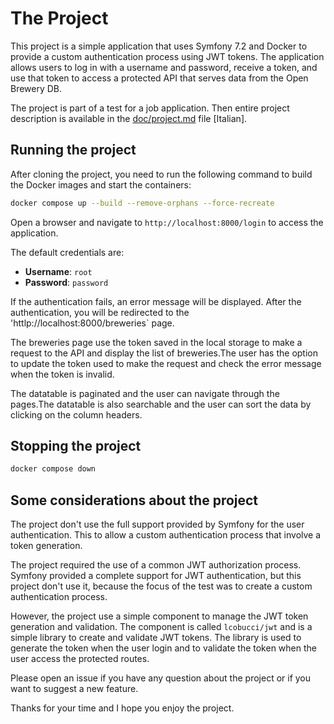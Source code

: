 
# The Project 
This project is a simple application that uses Symfony 7.2 and Docker to provide a custom authentication process using JWT tokens. The application allows users to log in with a username and password, receive a token, and use that token to access a protected API that serves data from the Open Brewery DB.

The project is part of a test for a job application. Then entire project description is available in the [doc/project.md](doc/project.md) file [Italian].

## Running the project
After cloning the project, you need to run the following command to build the Docker images and start the containers:
```bash
docker compose up --build --remove-orphans --force-recreate
```

Open a browser and navigate to `http://localhost:8000/login` to access the application.

The default credentials are:
- **Username**: `root`
- **Password**: `password`

If the authentication fails, an error message will be displayed.
After the authentication, you will be redirected to the 'httlp://localhost:8000/breweries` page.

The breweries page use the token saved in the local storage to make a request to the API and display the list of breweries.The user has the option to update the token used to make the request and check the error message when the token is invalid.

The datatable is paginated and the user can navigate through the pages.The datatable is also searchable and the user can sort the data by clicking on the column headers.

## Stopping the project
```bash
docker compose down
```

## Some considerations about the project
The project don't use the full support provided by Symfony for the user authentication. This to allow a custom authentication process that involve a token generation.

The project required the use of a common JWT authorization process. Symfony provided a complete support for JWT authentication, but this project don't use it, because the focus of the test was to create a custom authentication process.

However, the project use a simple component to manage the JWT token generation and validation. The component is called `lcobucci/jwt` and is a simple library to create and validate JWT tokens. The library is used to generate the token when the user login and to validate the token when the user access the protected routes.

Please open an issue if you have any question about the project or if you want to suggest a new feature.

Thanks for your time and I hope you enjoy the project.